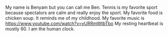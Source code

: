 
My name is Benyam but you can call me Ben.
Tennis is my favorite sport because spectators are calm and really enjoy the sport.
My favorite food is chicken soup. It reminds me of my childhood.
My favorite music is https://www.youtube.com/watch?v=yURRmWtbTbo
My resting heartbeat is mostly 60. I am the human clock.
